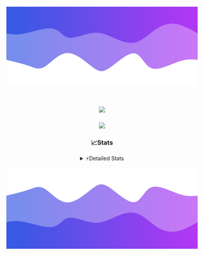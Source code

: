 ![Header](./header.png)
<div align="center">

<h1 align="center">
  <a href="https://git.io/typing-svg">
    <img src="https://readme-typing-svg.herokuapp.com/?lines=Hello,+There!+%F0%9F%91%8B;This+is+chicho.;Owner+on+Ocean;&center=true&size=25">
  </a>
</h1>
  
<p align="center">
  <img src="https://lanyard.cnrad.dev/api/852683595378196480" />
</p>

### 📈Stats
<details>
    <summary> ⚡Detailed Stats</summary>
    <br/>

<!--START_SECTION:waka-->
![Code Time](http://img.shields.io/badge/Code%20Time-1%2C139%20hrs%2029%20mins-blue)

![Profile Views](http://img.shields.io/badge/Profile%20Views-0-blue)

**🐱 My GitHub Data** 

> 📦 233.2 kB Used in GitHub's Storage 
 > 
> 🏆 0 Contributions in the Year 2025
 > 
> 🚫 Not Opted to Hire
 > 
> 📜 15 Public Repositories 
 > 
> 🔑 13 Private Repositories 
 > 
**I'm a Night 🦉** 

```text
🌞 Morning                26 commits          █░░░░░░░░░░░░░░░░░░░░░░░░   04.66 % 
🌆 Daytime                75 commits          ███░░░░░░░░░░░░░░░░░░░░░░   13.44 % 
🌃 Evening                246 commits         ███████████░░░░░░░░░░░░░░   44.09 % 
🌙 Night                  211 commits         █████████░░░░░░░░░░░░░░░░   37.81 % 
```
📅 **I'm Most Productive on Friday** 

```text
Monday                   29 commits          █░░░░░░░░░░░░░░░░░░░░░░░░   05.20 % 
Tuesday                  120 commits         █████░░░░░░░░░░░░░░░░░░░░   21.51 % 
Wednesday                85 commits          ████░░░░░░░░░░░░░░░░░░░░░   15.23 % 
Thursday                 77 commits          ███░░░░░░░░░░░░░░░░░░░░░░   13.80 % 
Friday                   131 commits         ██████░░░░░░░░░░░░░░░░░░░   23.48 % 
Saturday                 63 commits          ███░░░░░░░░░░░░░░░░░░░░░░   11.29 % 
Sunday                   53 commits          ██░░░░░░░░░░░░░░░░░░░░░░░   09.50 % 
```


📊 **This Week I Spent My Time On** 

```text
🕑︎ Time Zone: America/Argentina/Buenos_Aires

💬 Programming Languages: 
TypeScript               16 hrs 12 mins      █████████████████████░░░░   84.71 % 
HTML                     1 hr 23 mins        ██░░░░░░░░░░░░░░░░░░░░░░░   07.27 % 
Python                   39 mins             █░░░░░░░░░░░░░░░░░░░░░░░░   03.47 % 
CSS                      24 mins             █░░░░░░░░░░░░░░░░░░░░░░░░   02.12 % 
Other                    21 mins             ░░░░░░░░░░░░░░░░░░░░░░░░░   01.86 % 

🔥 Editors: 
Cursor                   19 hrs              █████████████████████████   99.38 % 
VS Code                  7 mins              ░░░░░░░░░░░░░░░░░░░░░░░░░   00.62 % 

🐱‍💻 Projects: 
ocean-backend            14 hrs 12 mins      ███████████████████░░░░░░   74.29 % 
front-electro-patagonia  2 hrs 54 mins       ████░░░░░░░░░░░░░░░░░░░░░   15.17 % 
front-electro-patagonia-m1 hr 35 mins        ██░░░░░░░░░░░░░░░░░░░░░░░   08.28 % 
Unknown Project          15 mins             ░░░░░░░░░░░░░░░░░░░░░░░░░   01.35 % 
templates                7 mins              ░░░░░░░░░░░░░░░░░░░░░░░░░   00.62 % 

💻 Operating System: 
Windows                  16 hrs 13 mins      █████████████████████░░░░   84.83 % 
Mac                      2 hrs 54 mins       ████░░░░░░░░░░░░░░░░░░░░░   15.17 % 
```

**I Mostly Code in JavaScript** 

```text
HTML                     7 repos             █████░░░░░░░░░░░░░░░░░░░░   18.92 % 
TypeScript               4 repos             ███░░░░░░░░░░░░░░░░░░░░░░   10.81 % 
Astro                    2 repos             █░░░░░░░░░░░░░░░░░░░░░░░░   05.41 % 
C                        1 repo              █░░░░░░░░░░░░░░░░░░░░░░░░   02.70 % 
SCSS                     1 repo              █░░░░░░░░░░░░░░░░░░░░░░░░   02.70 % 
```




 Last Updated on 19/03/2025 05:18:10 UTC
<!--END_SECTION:waka-->
</details>

![Footer](./footer.png)
